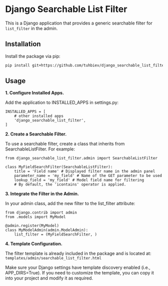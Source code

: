 # Django Searchable List Filter

This is a Django application that provides a generic searchable filter for `list_filter` in the admin.

## Installation

Install the package via pip:

```bash
pip install git+https://github.com/tuhbiev/django_searchable_list_filter
```

## Usage 

**1. Configure Installed Apps.**

Add the application to INSTALLED_APPS in settings.py:
```
INSTALLED_APPS = [
    # other installed apps
    'django_searchable_list_filter',
]
```

**2. Create a Searchable Filter.**

To use a searchable filter, create a class that inherits from SearchableListFilter. For example:

```
from django_searchable_list_filter.admin import SearchableListFilter

class MyFieldSearchFilter(SearchableListFilter):
    title = 'Field name' # Displayed filter name in the admin panel
    parameter_name = 'my_field' # Name of the GET parameter to be used
    lookup_field = 'my_field' # Model field name for filtering
    # By default, the 'icontains' operator is applied. 
```

**3. Integrate the Filter in the Admin.**

In your admin class, add the new filter to the list_filter attribute:

```
from django.contrib import admin
from .models import MyModel

@admin.register(MyModel)
class MyModelAdmin(admin.ModelAdmin):
    list_filter = (MyFieldSearchFilter, )
```

**4. Template Configuration.**

The filter template is already included in the package and is located at:
`templates/admin/searchable_list_filter.html`

Make sure your Django settings have template discovery enabled (i.e., APP_DIRS=True).
If you need to customize the template, you can copy it into your project and modify it as required.
